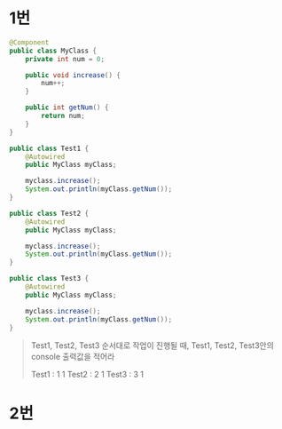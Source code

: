 # 1번
```java
@Component
public class MyClass {
	private int num = 0;

	public void increase() {
		num++;
	}

	public int getNum() {
		return num;	
	}
}
```

```java
public class Test1 {
	@Autowired
	public MyClass myClass;

	myclass.increase();
	System.out.println(myClass.getNum());
}
```

```java
public class Test2 {
	@Autowired
	public MyClass myClass;

	myclass.increase();
	System.out.println(myClass.getNum());
}
```

```java
public class Test3 {
	@Autowired
	public MyClass myClass;

	myclass.increase();
	System.out.println(myClass.getNum());
}
```

> Test1, Test2, Test3 순서대로 작업이 진행될 때, Test1, Test2, Test3안의 console 출력값을 적어라
> 
> Test1 : 1 1
> Test2 : 2 1
> Test3 : 3 1

# 2번

